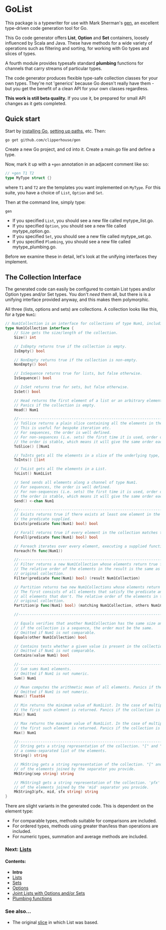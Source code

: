 # GoList

This package is a typewriter for use with Mark Sherman's [gen](https://github.com/clipperhouse/gen), an excellent 
type-driven code generation tool for Go.

This Go code generator offers **List**, **Option** and **Set** containers, loosely influenced by Scala and Java. 
These have methods for a wide variety of operations such as filtering and sorting, for working with Go types and
slices of types.

A fourth module provides typesafe standard **plumbing** functions for channels that carry streams of particular types.

The code generator produces flexible type-safe collection classes for your own types. They're not 'generics'
because Go doesn't really have them - but you get the benefit of a clean API for your own classes regardless.

**This work is still beta quality.** If you use it, be prepared for small API changes as it gets completed. 

## Quick start

Start by [installing Go](https://golang.org/dl/), [setting up paths](http://golang.org/doc/code.html), etc. Then:

```
go get github.com/clipperhouse/gen
```

Create a new Go project, and cd into it. Create a main.go file and define a type.

Now, mark it up with a `+gen` annotation in an adjacent comment like so:

```go
// +gen T1 T2
type MyType struct {}
```

where `T1` and `T2` are the templates you want implemented on `MyType`. For this suite, you have a choice of 
`List`, `Option` and `Set`.

Then at the command line, simply type:

```
gen
```

 * If you specified `List`, you should see a new file called mytype_list.go.
 * If you specified `Option`, you should see a new file called mytype_option.go.
 * If you specified `Set`, you should see a new file called mytype_set.go.
 * If you specified `Plumbing`, you should see a new file called mytype_plumbing.go.

Before we examine these in detail, let's look at the unifying interfaces they implement.

## The Collection Interface

The generated code can easily be configured to contain List types and/or Option types and/or Set types. You don't 
*need* them all, but there is is a unifying interface provided anyway, and this makes them polymorphic.

All three (lists, options and sets) are collections. A collection looks like this, for a type `Num1`:

```go
// Num1Collection is an interface for collections of type Num1, including sets, lists and options (where present).
type Num1Collection interface {
	// Size gets the size/length of the collection.
	Size() int

	// IsEmpty returns true if the collection is empty.
	IsEmpty() bool

	// NonEmpty returns true if the collection is non-empty.
	NonEmpty() bool

	// IsSequence returns true for lists, but false otherwise.
	IsSequence() bool

	// IsSet returns true for sets, but false otherwise.
	IsSet() bool

	// Head returns the first element of a list or an arbitrary element of a set or the contents of an option.
	// Panics if the collection is empty.
	Head() Num1

	//-------------------------------------------------------------------------
	// ToSlice returns a plain slice containing all the elements in the collection.
	// This is useful for bespoke iteration etc.
	// For sequences, the order is well defined.
	// For non-sequences (i.e. sets) the first time it is used, order of the elements is not well defined. But
	// the order is stable, which means it will give the same order each subsequent time it is used.
	ToSlice() []Num1

	// ToInts gets all the elements in a slice of the underlying type, []int.
	ToInts() []int

	// ToList gets all the elements in a List.
	ToList() Num1List

	// Send sends all elements along a channel of type Num1.
	// For sequences, the order is well defined.
	// For non-sequences (i.e. sets) the first time it is used, order of the elements is not well defined. But
	// the order is stable, which means it will give the same order each subsequent time it is used.
	Send() <-chan Num1

	//-------------------------------------------------------------------------
	// Exists returns true if there exists at least one element in the collection that matches
	// the predicate supplied.
	Exists(predicate func(Num1) bool) bool

	// Forall returns true if every element in the collection matches the predicate supplied.
	Forall(predicate func(Num1) bool) bool

	// Foreach iterates over every element, executing a supplied function against each.
	Foreach(fn func(Num1))

	//-------------------------------------------------------------------------
	// Filter returns a new Num1Collection whose elements return true for a predicate function.
	// The relative order of the elements in the result is the same as in the
	// original collection.
	Filter(predicate func(Num1) bool) (result Num1Collection)

	// Partition returns two new Num1Collections whose elements return true or false for the predicate, p.
	// The first consists of all elements that satisfy the predicate and the second consists of
	// all elements that don't. The relative order of the elements in the results is the same as in the
	// original collection.
	Partition(p func(Num1) bool) (matching Num1Collection, others Num1Collection)

	//-------------------------------------------------------------------------

	// Equals verifies that another Num1Collection has the same size and elements as this one. Also,
	// if the collection is a sequence, the order must be the same.
	// Omitted if Num1 is not comparable.
	Equals(other Num1Collection) bool

	// Contains tests whether a given value is present in the collection.
	// Omitted if Num1 is not comparable.
	Contains(value Num1) bool

	//-------------------------------------------------------------------------
	// Sum sums Num1 elements.
	// Omitted if Num1 is not numeric.
	Sum() Num1

	// Mean computes the arithmetic mean of all elements. Panics if the collection is empty.
	// Omitted if Num1 is not numeric.
	Mean() float64

	// Min returns the minimum value of Num1List. In the case of multiple items being equally minimal,
	// the first such element is returned. Panics if the collection is empty.
	Min() Num1

	// Max returns the maximum value of Num1List. In the case of multiple items being equally maximal,
	// the first such element is returned. Panics if the collection is empty.
	Max() Num1

	//-------------------------------------------------------------------------
	// String gets a string representation of the collection. "[" and "]" surround
	// a comma-separated list of the elements.
	String() string

	// MkString gets a string representation of the collection. "[" and "]" surround a list
	// of the elements joined by the separator you provide.
	MkString(sep string) string

	// MkString3 gets a string representation of the collection. 'pfx' and 'sfx' surround a list
	// of the elements joined by the 'mid' separator you provide.
	MkString3(pfx, mid, sfx string) string
}
```

There are slight variants in the generated code. This is dependent on the element type: 

 * For comparable types, methods suitable for comparisons are included. 
 * For ordered types, methods using greater than/less than operations are included. 
 * For numeric types, summation and average methods are included. 

### Next: [Lists](List.md)
#### Contents:

 * **Intro**
 * [Lists](List.md)
 * [Sets](Set.md)
 * [Options](Option.md)
 * [Joint Lists with Options and/or Sets](Unified.md)
 * [Plumbing functions](Plumbing.md)

### See also...

* The original [slice](https://clipperhouse.github.io/gen/slice/) in which List was based.
